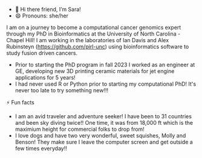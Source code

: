 - 👋 Hi there friend, I’m Sara!
- 😄 Pronouns: she/her

I am on a journey to become a computational cancer genomics expert through my PhD in Bioinformatics at the University of North Carolina - Chapel Hill! I am working in the laboratories of Ian Davis and Alex Rubinsteyn (https://github.com/pirl-unc) using bioinformatics software to study fusion driven cancers.

- Prior to starting the PhD program in fall 2023 I worked as an engineer at GE, developing new 3D printing ceramic materials for jet engine applications for 5 years!
- I had never used R or Python prior to starting my computational PhD! It's never too late to try something new!!!
 
⚡ Fun facts
- I am an avid traveler and adventure seeker! I have been to 31 countries and been sky diving twice!! One time, it was from 18,000 ft which is the maximium height for commercial folks to drop from!
- I love dogs and have two very wonderful, sweet squishes, Molly and Benson! They make sure I leave the computer screen and get outside a few times everyday!!


<!---
skpeterson/skpeterson is a ✨ special ✨ repository because its `README.md` (this file) appears on your GitHub profile.
You can click the Preview link to take a look at your changes.
--->
